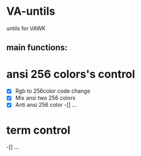 # VA-untils
untils for VAWK

## main functions:

# ansi 256 colors's control
-[x] Rgb to 256color code change
-[x] Mix ansi two 256 colors
-[x] Anti ansi 256 color
-[] ... 

# term control
-[] ...
